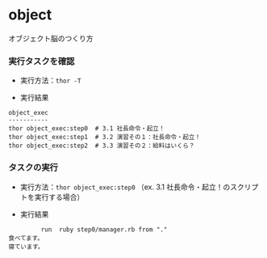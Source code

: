object
======

オブジェクト脳のつくり方

### 実行タスクを確認
* 実行方法：`thor -T`

* 実行結果
```
object_exec
-----------
thor object_exec:step0  # 3.1 社長命令・起立！
thor object_exec:step1  # 3.2 演習その１：社長命令・起立！
thor object_exec:step2  # 3.3 演習その２：給料はいくら？
```

### タスクの実行
* 実行方法：`thor object_exec:step0` （ex. 3.1 社長命令・起立！のスクリプトを実行する場合）

* 実行結果
```
         run  ruby step0/manager.rb from "."
食べてます。
寝ています。
```